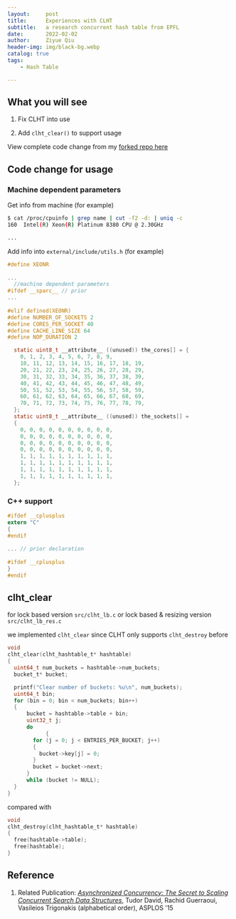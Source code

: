 ```yaml
---
layout:     post
title:      Experiences with CLHT
subtitle:   a research concurrent hash table from EPFL
date:       2022-02-02
author:     Ziyue Qiu
header-img: img/black-bg.webp
catalog: true
tags:
    - Hash Table

---
```


## What you will see

1. Fix CLHT into use

2. Add `clht_clear()` to support usage

View complete code change from my [forked repo here](https://github.com/USTCqzy/CLHT)

## Code change for usage

### Machine dependent parameters

Get info from machine (for example)

~~~bash
$ cat /proc/cpuinfo | grep name | cut -f2 -d: | uniq -c
160  Intel(R) Xeon(R) Platinum 8380 CPU @ 2.30GHz

...
~~~



Add info into `external/include/utils.h` (for example)

```c
#define XEONR
  
...
  //machine dependent parameters
#ifdef __sparc__ // prior
...
  
#elif defined(XEONR)
#define NUMBER_OF_SOCKETS 2
#define CORES_PER_SOCKET 40
#define CACHE_LINE_SIZE 64
#define NOP_DURATION 2

  static uint8_t __attribute__ ((unused)) the_cores[] = {
    0, 1, 2, 3, 4, 5, 6, 7, 8, 9,
    10, 11, 12, 13, 14, 15, 16, 17, 18, 19,
    20, 21, 22, 23, 24, 25, 26, 27, 28, 29,
    30, 31, 32, 33, 34, 35, 36, 37, 38, 39,
    40, 41, 42, 43, 44, 45, 46, 47, 48, 49,
    50, 51, 52, 53, 54, 55, 56, 57, 58, 59,
    60, 61, 62, 63, 64, 65, 66, 67, 68, 69,
    70, 71, 72, 73, 74, 75, 76, 77, 78, 79,
  };
  static uint8_t __attribute__ ((unused)) the_sockets[] =
  {
    0, 0, 0, 0, 0, 0, 0, 0, 0, 0,
    0, 0, 0, 0, 0, 0, 0, 0, 0, 0,
    0, 0, 0, 0, 0, 0, 0, 0, 0, 0,
    0, 0, 0, 0, 0, 0, 0, 0, 0, 0,
    1, 1, 1, 1, 1, 1, 1, 1, 1, 1,
    1, 1, 1, 1, 1, 1, 1, 1, 1, 1,
    1, 1, 1, 1, 1, 1, 1, 1, 1, 1,
    1, 1, 1, 1, 1, 1, 1, 1, 1, 1,
  };
```

### C++ support

```c
#ifdef __cplusplus
extern "C"
{
#endif
  
... // prior declaration
  
#ifdef __cplusplus
}
#endif
```

## clht_clear

for lock based version `src/clht_lb.c` or lock based & resizing version `src/clht_lb_res.c`

we implemented `clht_clear` since CLHT only supports `clht_destroy` before

```c
void
clht_clear(clht_hashtable_t* hashtable)
{
  uint64_t num_buckets = hashtable->num_buckets;
  bucket_t* bucket;

  printf("Clear number of buckets: %u\n", num_buckets);
  uint64_t bin;
  for (bin = 0; bin < num_buckets; bin++)
  {
      bucket = hashtable->table + bin;
      uint32_t j;
      do
			{
        for (j = 0; j < ENTRIES_PER_BUCKET; j++)
        {
          bucket->key[j] = 0;
        }
        bucket = bucket->next;
      }
      while (bucket != NULL);
  }
}
```

compared with

```c
void
clht_destroy(clht_hashtable_t* hashtable)
{
  free(hashtable->table);
  free(hashtable);
}
```

## Reference

1. Related Publication: [*Asynchronized Concurrency: The Secret to Scaling Concurrent Search Data Structures*](https://infoscience.epfl.ch/record/207109), Tudor David, Rachid Guerraoui, Vasileios Trigonakis (alphabetical order), ASPLOS '15

